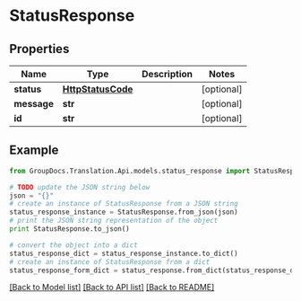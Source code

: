 # StatusResponse


## Properties
Name | Type | Description | Notes
------------ | ------------- | ------------- | -------------
**status** | [**HttpStatusCode**](HttpStatusCode.md) |  | [optional] 
**message** | **str** |  | [optional] 
**id** | **str** |  | [optional] 

## Example

```python
from GroupDocs.Translation.Api.models.status_response import StatusResponse

# TODO update the JSON string below
json = "{}"
# create an instance of StatusResponse from a JSON string
status_response_instance = StatusResponse.from_json(json)
# print the JSON string representation of the object
print StatusResponse.to_json()

# convert the object into a dict
status_response_dict = status_response_instance.to_dict()
# create an instance of StatusResponse from a dict
status_response_form_dict = status_response.from_dict(status_response_dict)
```
[[Back to Model list]](../README.md#documentation-for-models) [[Back to API list]](../README.md#documentation-for-api-endpoints) [[Back to README]](../README.md)


